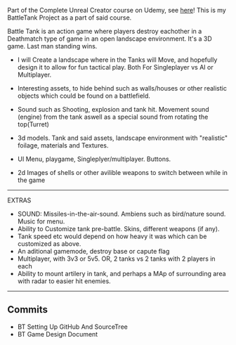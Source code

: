 Part of the Complete Unreal Creator course on Udemy, see [here](https://www.udemy.com/unrealcourse?couponCode=GitHubDiscount)!
This is my BattleTank Project as a part of said course.

Battle Tank is an action game where players destroy eachother in a Deathmatch type of game in an open landscape environment. It's a 3D game. Last man standing wins. 

* I will Create a landscape where in the Tanks will Move, and hopefully design it to allow for fun tactical play. Both For Singleplayer vs AI or Multiplayer. 

* Interesting assets, to hide behind such as walls/houses or other realistic objects which could be found on a battlefield. 

* Sound such as Shooting, explosion and tank hit. Movement sound (engine) from the tank aswell as a special sound from rotating the top(Turret)

* 3d models. Tank and said assets, landscape environment with "realistic" foilage, materials and Textures. 

* UI Menu, playgame, Singleplyer/multiplayer. Buttons. 

* 2d Images of shells or other avilible weapons to switch between while in the game

---
EXTRAS

* SOUND: Missiles-in-the-air-sound. Ambiens such as bird/nature sound. Music for menu.
* Ability to Customize tank pre-battle. Skins, different weapons (if any).
* Tank speed etc would depend on how heavy it was which can be customized as above. 
* An aditional gamemode, destroy base or capute flag
* Multiplayer, with 3v3 or 5v5. OR, 2 tanks vs 2 tanks with 2 players in each
* Ability to mount artilery in tank, and perhaps a MAp of surrounding area with radar to easier hit enemies. 

---
## Commits
 * BT Setting Up GitHub And SourceTree
 * BT Game Design Document

